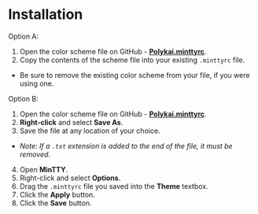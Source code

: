 # Installation

Option A:

1. Open the color scheme file on GitHub - **[Polykai.minttyrc](https://raw.githubusercontent.com/adamgraham/polykai/master/MinTTY/Polykai.minttyrc)**.
2. Copy the contents of the scheme file into your existing `.minttyrc` file.
  - Be sure to remove the existing color scheme from your file, if you were using one.

Option B:

1. Open the color scheme file on GitHub - **[Polykai.minttyrc](https://raw.githubusercontent.com/adamgraham/polykai/master/MinTTY/Polykai.minttyrc)**.
2. **Right-click** and select **Save As**.
3. Save the file at any location of your choice.
 - *Note: If a `.txt` extension is added to the end of the file, it must be removed.*
4. Open **MinTTY**.
5. Right-click and select **Options**.
6. Drag the `.minttyrc` file you saved into the **Theme** textbox.
7. Click the **Apply** button.
8. Click the **Save** button.

